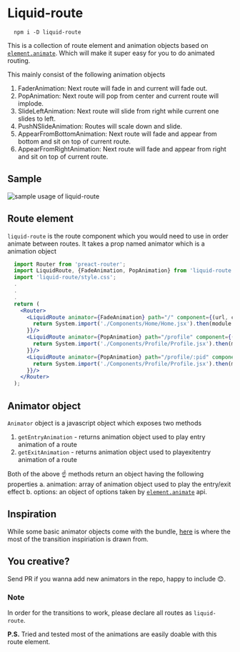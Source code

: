 # Liquid-route
```
  npm i -D liquid-route
```
This is a collection of route element and animation objects based on [`element.animate`](https://developer.mozilla.org/en-US/docs/Web/API/Element/animate). Which will make it super easy for you to do animated routing.

This mainly consist of the following animation objects

1. FaderAnimation: Next route will fade in and current will fade out.
2. PopAnimation: Next route will pop from center and current route will implode.
3. SlideLeftAnimation: Next route will slide from right while current one slides to left.
4. PushNSlideAnimation: Routes will scale down and slide.
5. AppearFromBottomAnimation: Next route will fade and appear from bottom and sit on top of current route.
6. AppearFromRightAnimation: Next route will fade and appear from right and sit on top of current route.

## Sample
![sample usage of liquid-route](/sample/liquid-ruoter.gif)

## Route element
`liquid-route` is the route component which you would need to use in order animate between routes. It takes a prop named animator which is a animation object

```jsx
  import Router from 'preact-router';
  import LiquidRoute, {FadeAnimation, PopAnimation} from 'liquid-route';
  import 'liquid-route/style.css';
  .
  .
  .
  return (
    <Router>
      <LiquidRoute animator={FadeAnimation} path="/" component={(url, cb)=>{
        return System.import('./Components/Home/Home.jsx').then(module => module.default);
      }}/>
      <LiquidRoute animator={PopAnimation} path="/profile" component={(url, cb)=>{
        return System.import('./Components/Profile/Profile.jsx').then(module => module.default);
      }}/>
      <LiquidRoute animator={PopAnimation} path="/profile/:pid" component={(url, cb)=>{
        return System.import('./Components/Profile/Profile.jsx').then(module => module.default);
      }}/>
    </Router>
  );
```

## Animator object
`Animator` object is a javascript object which exposes two methods
1. `getEntryAnimation` - returns animation object used to play entry animation of a route
2. `getExitAnimation` - returns animation object used to playexitentry animation of a route

Both of the above ☝ methods return an object having the following properties
a. animation: array of animation object used to play the entry/exit effect
b. options: an object of options taken by [`element.animate`](https://developer.mozilla.org/en-US/docs/Web/API/Element/animate) api.

## Inspiration
While some basic animator objects come with the bundle, [here](https://tympanus.net/Development/PageTransitions/) is where the most of the transition inspiriation is drawn from.

## You creative?
Send PR if you wanna add new animators in the repo, happy to include 😊.

### Note
In order for the transitions to work, please declare all routes as `liquid-route`.


**P.S.** Tried and tested most of the animations are easily doable with this route element.
